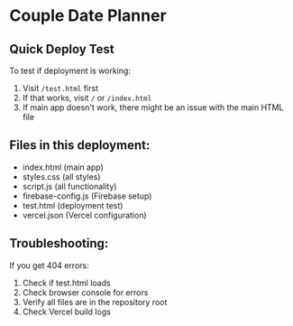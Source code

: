 # Couple Date Planner

## Quick Deploy Test

To test if deployment is working:

1. Visit `/test.html` first
2. If that works, visit `/` or `/index.html`
3. If main app doesn't work, there might be an issue with the main HTML file

## Files in this deployment:
- index.html (main app)
- styles.css (all styles)
- script.js (all functionality)
- firebase-config.js (Firebase setup)
- test.html (deployment test)
- vercel.json (Vercel configuration)

## Troubleshooting:
If you get 404 errors:
1. Check if test.html loads
2. Check browser console for errors
3. Verify all files are in the repository root
4. Check Vercel build logs

